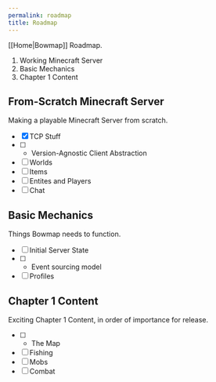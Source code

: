 ```yaml
---
permalink: roadmap
title: Roadmap
---
```


[[Home|Bowmap]] Roadmap.

1. Working Minecraft Server
2. Basic Mechanics
3. Chapter 1 Content

## From-Scratch Minecraft Server

Making a playable Minecraft Server from scratch.

- [x] TCP Stuff
- [ ] * Version-Agnostic Client Abstraction
- [ ] Worlds
- [ ] Items
- [ ] Entites and Players
- [ ] Chat

## Basic Mechanics

Things Bowmap needs to function.

- [ ] Initial Server State
- [ ] * Event sourcing model
- [ ] Profiles

## Chapter 1 Content

Exciting Chapter 1 Content, in order of importance for release.

- [ ] * The Map
- [ ] Fishing
- [ ] Mobs
- [ ] Combat
